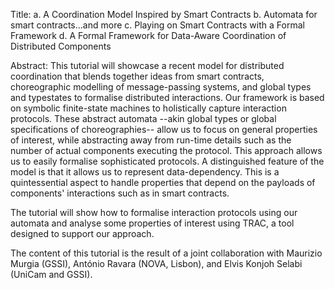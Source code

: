Title:
a. A Coordination Model Inspired by Smart Contracts
b. Automata for smart contracts...and more
c. Playing on Smart Contracts with a Formal Framework
d. A Formal Framework for Data-Aware Coordination of Distributed Components

Abstract:
This tutorial will showcase a recent model for distributed coordination that blends together ideas from  smart contracts, choreographic modelling of message-passing systems, and global types and typestates to formalise distributed interactions. Our framework is based on symbolic finite-state machines to holistically capture interaction protocols. These abstract automata --akin global types or global specifications of choreographies-- allow us to focus on general properties of interest, while abstracting away from run-time details such as the number of actual components executing the protocol. This approach allows us to easily formalise sophisticated protocols. A distinguished feature of the model is that it allows us to represent data-dependency. This is a quintessential aspect to handle properties that depend on the payloads of components' interactions such as in smart contracts.

The tutorial will show how to formalise interaction protocols using our automata and analyse some properties of interest using TRAC, a tool designed to support our approach.

The content of this tutorial is the result of a joint collaboration with Maurizio Murgia (GSSI), António Ravara (NOVA, Lisbon), and Elvis Konjoh Selabi (UniCam and GSSI). 
